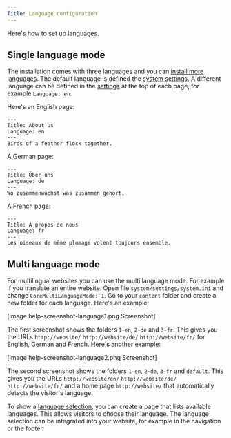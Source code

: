 ```yaml
---
Title: Language configuration
---
```

Here's how to set up languages.

## Single language mode

The installation comes with three languages and you can [install more languages](https://github.com/datenstrom/yellow-extensions/tree/master/languages). The default language is defined the [system settings](adjusting-system#system-settings). A different language can be defined in the [settings](markdown-cheat-sheet#settings) at the top of each page, for example `Language: en`.

Here's an English page:

```
---
Title: About us
Language: en
---
Birds of a feather flock together.
```

A German page:

```
---
Title: Über uns
Language: de
---
Wo zusammenwächst was zusammen gehört.
```

A French page:

```
---
Title: À propos de nous
Language: fr
---
Les oiseaux de même plumage volent toujours ensemble.
```

## Multi language mode

For multilingual websites you can use the multi language mode. For example if you translate an entire website. Open file `system/settings/system.ini` and change `CoreMultiLanguageMode: 1`. Go to your `content` folder and create a new folder for each language. Here's an example:

[image help-screenshot-language1.png Screenshot]

The first screenshot shows the folders `1-en`, `2-de` and `3-fr`. This gives you the URLs `http://website/` `http://website/de/` `http://website/fr/` for English, German and French. Here's another example:

[image help-screenshot-language2.png Screenshot]

The second screenshot shows the folders `1-en`, `2-de`, `3-fr` and `default`. This gives you the URLs `http://website/en/` `http://website/de/` `http://website/fr/` and a home page `http://website/` that automatically detects the visitor's language. 

To show a [language selection](/language/), you can create a page that lists available languages. This allows visitors to choose their language. The language selection can be integrated into your website, for example in the navigation or the footer.
